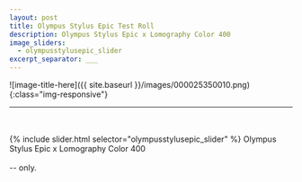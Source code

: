 ```yaml
---
layout: post
title: Olympus Stylus Epic Test Roll
description: Olympus Stylus Epic x Lomography Color 400
image_sliders:
  - olympusstylusepic_slider
excerpt_separator: ___
---
```

  ![image-title-here]({{ site.baseurl }}/images/000025350010.png){:class="img-responsive"}
  ___
  <br/>
  <br/>
  {% include slider.html selector="olympusstylusepic_slider" %}
  Olympus Stylus Epic x Lomography Color 400
  <br/>
  <br/>
  -- only.
  
  
  
  